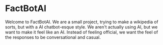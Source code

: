 # FactBotAI
Welcome to FactBotAI. We are a small project, trying to make a wikipedia of sorts, but with a AI chatbot-esque style. We aren't actually using AI, but we want to make it feel like an AI. Instead of feeling official, we want the feel of the responses to be conversational and casual. 

